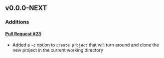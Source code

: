 ## v0.0.0-NEXT

### Additions

#### [Pull Request #23](https://github.com/Maahsome/gitlab-tool/pull/23)

- Added a `-c` option to `create project` that will turn around and clone the new project in the current working directory

